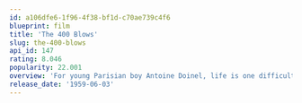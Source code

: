 ```yaml
---
id: a106dfe6-1f96-4f38-bf1d-c70ae739c4f6
blueprint: film
title: 'The 400 Blows'
slug: the-400-blows
api_id: 147
rating: 8.046
popularity: 22.001
overview: 'For young Parisian boy Antoine Doinel, life is one difficult situation after another. Surrounded by inconsiderate adults, including his neglectful parents, Antoine spends his days with his best friend, Rene, trying to plan for a better life. When one of their schemes goes awry, Antoine ends up in trouble with the law, leading to even more conflicts with unsympathetic authority figures.'
release_date: '1959-06-03'
---
```

